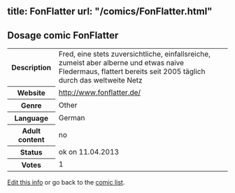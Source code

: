 title: FonFlatter
url: "/comics/FonFlatter.html"
---
Dosage comic FonFlatter
-----------------------------------------

<table class="comicinfo">
<tr>
<th>Description</th><td>Fred, eine stets zuversichtliche, einfallsreiche, zumeist aber alberne und etwas naive Fledermaus, flattert bereits seit 2005 täglich durch das weltweite Netz</td>
</tr>
<tr>
<th>Website</th><td><a href="http://www.fonflatter.de/">http://www.fonflatter.de/</a></td>
</tr>
<tr>
<th>Genre</th><td>Other</td>
</tr>
<tr>
<th>Language</th><td>German</td>
</tr>
<tr>
<th>Adult content</th><td>no</td>
</tr>
<tr>
<th>Status</th><td>ok on 11.04.2013</td>
</tr>
<tr>
<th>Votes</th><td>1</div></td>
</tr>
</table>

[Edit this info](/comics/FonFlatter_edit.html) or go back to the [comic list](../comic-index.html).
